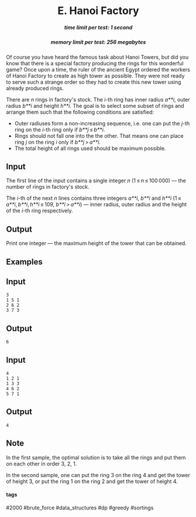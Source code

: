 <h1 style='text-align: center;'> E. Hanoi Factory</h1>

<h5 style='text-align: center;'>time limit per test: 1 second</h5>
<h5 style='text-align: center;'>memory limit per test: 256 megabytes</h5>

Of course you have heard the famous task about Hanoi Towers, but did you know that there is a special factory producing the rings for this wonderful game? Once upon a time, the ruler of the ancient Egypt ordered the workers of Hanoi Factory to create as high tower as possible. They were not ready to serve such a strange order so they had to create this new tower using already produced rings.

There are *n* rings in factory's stock. The *i*-th ring has inner radius *a**i*, outer radius *b**i* and height *h**i*. The goal is to select some subset of rings and arrange them such that the following conditions are satisfied:

* Outer radiuses form a non-increasing sequence, i.e. one can put the *j*-th ring on the *i*-th ring only if *b**j* ≤ *b**i*.
* Rings should not fall one into the the other. That means one can place ring *j* on the ring *i* only if *b**j* > *a**i*.
* The total height of all rings used should be maximum possible.
## Input

The first line of the input contains a single integer *n* (1 ≤ *n* ≤ 100 000) — the number of rings in factory's stock.

The *i*-th of the next *n* lines contains three integers *a**i*, *b**i* and *h**i* (1 ≤ *a**i*, *b**i*, *h**i* ≤ 109, *b**i* > *a**i*) — inner radius, outer radius and the height of the *i*-th ring respectively.

## Output

Print one integer — the maximum height of the tower that can be obtained.

## Examples

## Input


```
3  
1 5 1  
2 6 2  
3 7 3  

```
## Output


```
6  

```
## Input


```
4  
1 2 1  
1 3 3  
4 6 2  
5 7 1  

```
## Output


```
4  

```
## Note

In the first sample, the optimal solution is to take all the rings and put them on each other in order 3, 2, 1.

In the second sample, one can put the ring 3 on the ring 4 and get the tower of height 3, or put the ring 1 on the ring 2 and get the tower of height 4.



#### tags 

#2000 #brute_force #data_structures #dp #greedy #sortings 